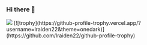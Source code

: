 ### Hi there 👋
<picture>
  <source
    srcset="https://github-readme-stats.vercel.app/api?username=LRaiden22&show_icons=true&theme=dark"
    media="(prefers-color-scheme: dark)"
  />
  <source
    srcset="https://github-readme-stats.vercel.app/api?username=LRaiden22&show_icons=true"
    media="(prefers-color-scheme: light), (prefers-color-scheme: no-preference)"
  />
  <img src="https://github-readme-stats.vercel.app/api?username=LRaiden22&show_icons=true" />
</picture>
[![trophy](https://github-profile-trophy.vercel.app/?username=lraiden22&theme=onedark)](https://github.com/lraiden22/github-profile-trophy)

<!--
**LRaiden22/LRaiden22** is a ✨ _special_ ✨ repository because its `README.md` (this file) appears on your GitHub profile.

Here are some ideas to get you started:

- 🔭 I’m currently working on ...
- 🌱 I’m currently learning ...
- 👯 I’m looking to collaborate on ...
- 🤔 I’m looking for help with ...
- 💬 Ask me about ...
- 📫 How to reach me: ...
- 😄 Pronouns: ...
- ⚡ Fun fact: ...
-->
